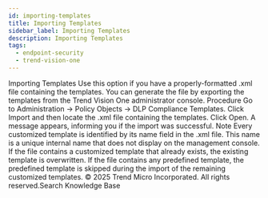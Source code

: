 ```yaml
---
id: importing-templates
title: Importing Templates
sidebar_label: Importing Templates
description: Importing Templates
tags:
  - endpoint-security
  - trend-vision-one
---
```


 Importing Templates Use this option if you have a properly-formatted .xml file containing the templates. You can generate the file by exporting the templates from the Trend Vision One administrator console. Procedure Go to Administration → Policy Objects → DLP Compliance Templates. Click Import and then locate the .xml file containing the templates. Click Open. A message appears, informing you if the import was successful. Note Every customized template is identified by its name field in the .xml file. This name is a unique internal name that does not display on the management console. If the file contains a customized template that already exists, the existing template is overwritten. If the file contains any predefined template, the predefined template is skipped during the import of the remaining customized templates. © 2025 Trend Micro Incorporated. All rights reserved.Search Knowledge Base